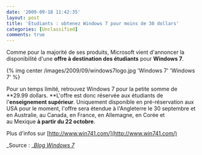 ```yaml
---
date: '2009-09-18 11:42:35'
layout: post
title: 'Etudiants : obtenez Windows 7 pour moins de 30 dollars'
categories: [Unclassified]
comments: true
---
```


Comme pour la majorité de ses produits, Microsoft vient d'annoncer la disponibilité d'une **offre à destination des étudiants** pour **Windows 7**.

{% img center /images/2009/09/windows7logo.jpg 'Windows 7' 'Windows 7' %}

Pour un temps limité, retrouvez Windows 7 pour la petite somme de **29.99 dollars. **L'offre est donc réservée aux étudiants de l'**enseignement supérieur**. Uniquement disponible en pré-réservation aux USA pour le moment, l'offre sera étendue à l'Angleterre le 30 septembre et en Australie, au Canada, en France, en Allemagne, en Corée et au Mexique **à partir du 22 octobre**.

Plus d'infos sur [http://www.win741.com/](http://www.win741.com/)

_Source : _[_Blog Windows 7_](http://windowsteamblog.com/blogs/windows7/archive/2009/09/17/student-offer-for-windows-7.aspx)
